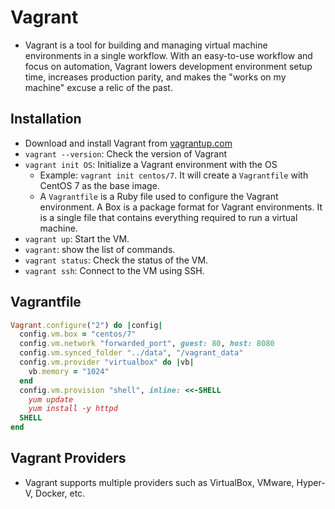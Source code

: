 # Vagrant

- Vagrant is a tool for building and managing virtual machine environments in a single workflow. With an easy-to-use workflow and focus on automation, Vagrant lowers development environment setup time, increases production parity, and makes the "works on my machine" excuse a relic of the past.

## Installation

- Download and install Vagrant from [vagrantup.com](https://www.vagrantup.com/)
- `vagrant --version`: Check the version of Vagrant
- `vagrant init OS`: Initialize a Vagrant environment with the OS
  - Example: `vagrant init centos/7`. It will create a `Vagrantfile` with CentOS 7 as the base image.
  - A `Vagrantfile` is a Ruby file used to configure the Vagrant environment. A Box is a package format for Vagrant environments. It is a single file that contains everything required to run a virtual machine.
- `vagrant up`: Start the VM.
- `vagrant`: show the list of commands.
- `vagrant status`: Check the status of the VM.
- `vagrant ssh`: Connect to the VM using SSH.

## Vagrantfile

```ruby
Vagrant.configure("2") do |config|
  config.vm.box = "centos/7"
  config.vm.network "forwarded_port", guest: 80, host: 8080
  config.vm.synced_folder "../data", "/vagrant_data"
  config.vm.provider "virtualbox" do |vb|
    vb.memory = "1024"
  end
  config.vm.provision "shell", inline: <<-SHELL
    yum update
    yum install -y httpd
  SHELL
end
```

## Vagrant Providers

- Vagrant supports multiple providers such as VirtualBox, VMware, Hyper-V, Docker, etc.
